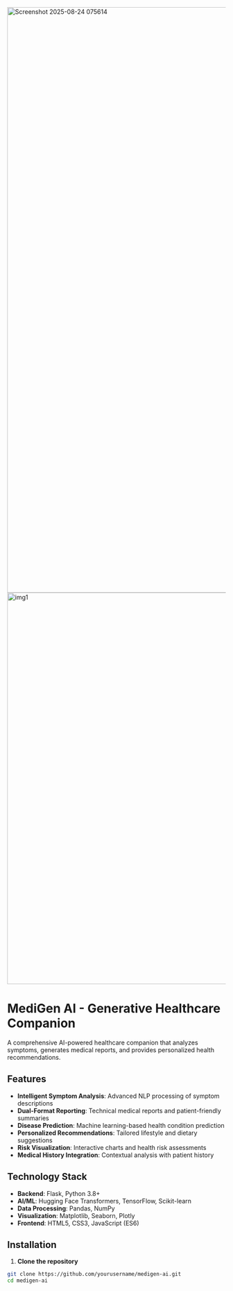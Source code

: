 <img width="799" height="1349" alt="Screenshot 2025-08-24 075614" src="https://github.com/user-attachments/assets/e3d7a59c-80f0-495d-a12c-ad386db93d31" />

<img width="1888" height="902" alt="img1" src="https://github.com/user-attachments/assets/a3265e9b-14a1-4b17-b4c0-88feae05d0e9" />


# MediGen AI - Generative Healthcare Companion

A comprehensive AI-powered healthcare companion that analyzes symptoms, generates medical reports, and provides personalized health recommendations.

## Features

- **Intelligent Symptom Analysis**: Advanced NLP processing of symptom descriptions
- **Dual-Format Reporting**: Technical medical reports and patient-friendly summaries
- **Disease Prediction**: Machine learning-based health condition prediction
- **Personalized Recommendations**: Tailored lifestyle and dietary suggestions
- **Risk Visualization**: Interactive charts and health risk assessments
- **Medical History Integration**: Contextual analysis with patient history

## Technology Stack

- **Backend**: Flask, Python 3.8+
- **AI/ML**: Hugging Face Transformers, TensorFlow, Scikit-learn
- **Data Processing**: Pandas, NumPy
- **Visualization**: Matplotlib, Seaborn, Plotly
- **Frontend**: HTML5, CSS3, JavaScript (ES6)

## Installation

1. **Clone the repository**
```bash
git clone https://github.com/yourusername/medigen-ai.git
cd medigen-ai



